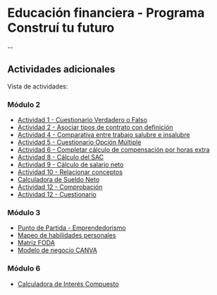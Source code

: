 # Educación financiera - Programa Construí tu futuro
--
## Actividades adicionales

Vista de actividades:

### Módulo 2
- [Actividad 1 - Cuestionario Verdadero o Falso](https://eduadistancia.github.io/EF-Actividades/Mod2-Act1/)
- [Actividad 2 - Asociar tipos de contrato con definición](https://eduadistancia.github.io/EF-Actividades/Mod2-Act2/)
- [Actividad 4 - Comparativa entre trabajo salubre e insalubre](https://eduadistancia.github.io/EF-Actividades/Mod2-Act4/)
- [Actividad 5 - Cuestionario Opción Múltiple](https://eduadistancia.github.io/EF-Actividades/Mod2-Act5/)
- [Actividad 6 - Completar cálculo de compensación por horas extra](https://eduadistancia.github.io/EF-Actividades/Mod2-Act6/)
- [Actividad 8 - Cálculo del SAC](https://eduadistancia.github.io/EF-Actividades/Mod2-Act8/)
- [Actividad 9 - Cálculo de salario neto](https://eduadistancia.github.io/EF-Actividades/Mod2-Act9/)
- [Actividad 10 - Relacionar conceptos](https://eduadistancia.github.io/EF-Actividades/Mod2-Act10/)
- [Calculadora de Sueldo Neto](https://eduadistancia.github.io/EF-Actividades/CalculadoraSN/)
- [Actividad 12 - Comprobación](https://eduadistancia.github.io/EF-Actividades/Mod2-Act11/)
- [Actividad 12 - Cuestionario](https://eduadistancia.github.io/EF-Actividades/Mod2-Act12/)

### Módulo 3
- [Punto de Partida - Emprendedorismo](https://eduadistancia.github.io/EF-Actividades/PuntoDePartida/)
- [Mapeo de habilidades personales](https://eduadistancia.github.io/EF-Actividades/MapeoHP/)
- [Matriz FODA](https://eduadistancia.github.io/EF-Actividades/MatrizFODA/)
- [Modelo de negocio CANVA](https://eduadistancia.github.io/EF-Actividades/CanvasBM/)

### Módulo 6
- [Calculadora de Interés Compuesto](https://eduadistancia.github.io/EF-Actividades/CalculadoraIC/)